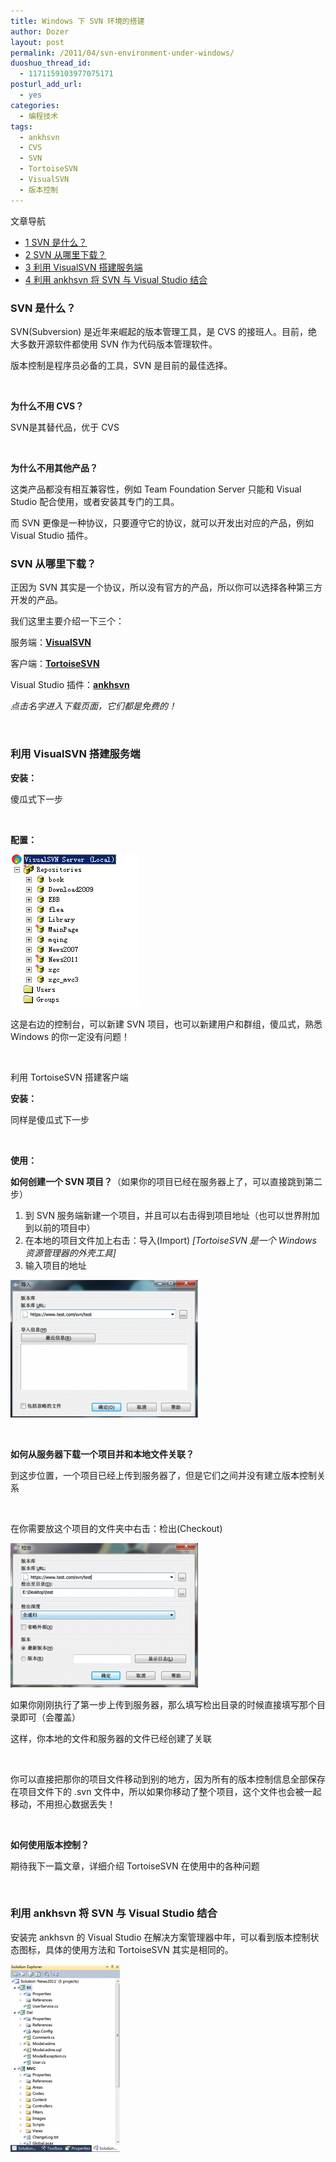 ```yaml
---
title: Windows 下 SVN 环境的搭建
author: Dozer
layout: post
permalink: /2011/04/svn-environment-under-windows/
duoshuo_thread_id:
  - 1171159103977075171
posturl_add_url:
  - yes
categories:
  - 编程技术
tags:
  - ankhsvn
  - CVS
  - SVN
  - TortoiseSVN
  - VisualSVN
  - 版本控制
---
```

<div id="toc_container" class="no_bullets">
  <p class="toc_title">
    文章导航
  </p>
  
  <ul class="toc_list">
    <li>
      <a href="#SVN"><span class="toc_number toc_depth_1">1</span> SVN 是什么？</a>
    </li>
    <li>
      <a href="#SVN-2"><span class="toc_number toc_depth_1">2</span> SVN 从哪里下载？</a>
    </li>
    <li>
      <a href="#_VisualSVN"><span class="toc_number toc_depth_1">3</span> 利用 VisualSVN 搭建服务端</a>
    </li>
    <li>
      <a href="#_ankhsvn_SVN_Visual_Studio"><span class="toc_number toc_depth_1">4</span> 利用 ankhsvn 将 SVN 与 Visual Studio 结合</a>
    </li>
  </ul>
</div>

### <span id="SVN">SVN 是什么？</span>

SVN(Subversion) 是近年来崛起的版本管理工具，是 CVS 的接班人。目前，绝大多数开源软件都使用 SVN 作为代码版本管理软件。

版本控制是程序员必备的工具，SVN 是目前的最佳选择。

&nbsp;

**为什么不用 CVS？**

SVN是其替代品，优于 CVS

&nbsp;

**为什么不用其他产品？**

这类产品都没有相互兼容性，例如 Team Foundation Server 只能和 Visual Studio 配合使用，或者安装其专门的工具。

而 SVN 更像是一种协议，只要遵守它的协议，就可以开发出对应的产品，例如 Visual Studio 插件。

<!--more-->

### <span id="SVN-2">SVN 从哪里下载？</span>

正因为 SVN 其实是一个协议，所以没有官方的产品，所以你可以选择各种第三方开发的产品。

我们这里主要介绍一下三个：

服务端：<a href="http://www.visualsvn.com/server/download/" target="_blank"><strong>VisualSVN</strong></a>

客户端：<a href="http://tortoisesvn.net/downloads.html" target="_blank"><strong>TortoiseSVN</strong></a>

Visual Studio 插件：<a href="http://ankhsvn.open.collab.net/" target="_blank"><strong>ankhsvn</strong></a>

*点击名字进入下载页面，它们都是免费的！*

&nbsp;

### <span id="_VisualSVN">利用 VisualSVN 搭建服务端</span>

**安装：**

傻瓜式下一步

&nbsp;

**配置：**

[<img class="alignnone size-full wp-image-279" title="virsualsvn" alt="" src="/uploads/2011/04/virsualsvn.png" width="205" height="244" />][1]

这是右边的控制台，可以新建 SVN 项目，也可以新建用户和群组，傻瓜式，熟悉 Windows 的你一定没有问题！

&nbsp;

利用 TortoiseSVN 搭建客户端

**安装：**

同样是傻瓜式下一步

&nbsp;

**使用：**

**如何创建一个 SVN 项目？**（如果你的项目已经在服务器上了，可以直接跳到第二步）

1.  到 SVN 服务端新建一个项目，并且可以右击得到项目地址（也可以世界附加到以前的项目中）
2.  在本地的项目文件加上右击：导入(Import) *[TortoiseSVN 是一个 Windows 资源管理器的外壳工具]*
3.  输入项目的地址

[<img class="alignnone size-medium wp-image-280" title="import" alt="" src="/uploads/2011/04/import-300x220.png" width="300" height="220" />][2]

&nbsp;

**如何从服务器下载一个项目并和本地文件关联？**

到这步位置，一个项目已经上传到服务器了，但是它们之间并没有建立版本控制关系

&nbsp;

在你需要放这个项目的文件夹中右击：检出(Checkout)

[<img class="alignnone size-medium wp-image-281" title="checkout" alt="" src="/uploads/2011/04/checkout-300x231.png" width="300" height="231" />][3]

如果你刚刚执行了第一步上传到服务器，那么填写检出目录的时候直接填写那个目录即可（会覆盖）

这样，你本地的文件和服务器的文件已经创建了关联

&nbsp;

你可以直接把那你的项目文件移动到别的地方，因为所有的版本控制信息全部保存在项目文件下的 .svn 文件中，所以如果你移动了整个项目，这个文件也会被一起移动，不用担心数据丢失！

&nbsp;

**如何使用版本控制？**

期待我下一篇文章，详细介绍 TortoiseSVN 在使用中的各种问题

&nbsp;

### <span id="_ankhsvn_SVN_Visual_Studio">利用 ankhsvn 将 SVN 与 Visual Studio 结合</span>

安装完 ankhsvn 的 Visual Studio 在解决方案管理器中年，可以看到版本控制状态图标，具体的使用方法和 TortoiseSVN 其实是相同的。

[<img class="alignnone size-medium wp-image-282" title="ankhsvn" alt="" src="/uploads/2011/04/ankhsvn-175x300.png" width="175" height="300" />][4]

 [1]: http://www.dozer.cc/uploads/2011/04/virsualsvn.png
 [2]: http://www.dozer.cc/uploads/2011/04/import.png
 [3]: http://www.dozer.cc/uploads/2011/04/checkout.png
 [4]: http://www.dozer.cc/uploads/2011/04/ankhsvn.png